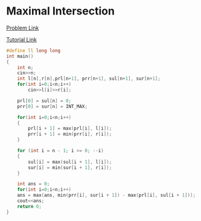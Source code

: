 # Maximal Intersection

[Problem Link](https://codeforces.com/contest/1029/problem/C)

[Tutorial Link](https://codeforces.com/blog/entry/61439)

```cpp
#define ll long long
int main()
{
    int n;
    cin>>n;
    int l[n],r[n],prl[n+1], prr[n+1], sul[n+1], sur[n+1];
    for(int i=0;i<n;i++)
        cin>>l[i]>>r[i];

    prl[0] = sul[n] = 0;
    prr[0] = sur[n] = INT_MAX;

    for(int i=0;i<n;i++)
    {
        prl[i + 1] = max(prl[i], l[i]);
        prr[i + 1] = min(prr[i], r[i]);
    }

    for (int i = n - 1; i >= 0; --i)
    {
        sul[i] = max(sul[i + 1], l[i]);
        sur[i] = min(sur[i + 1], r[i]);
    }

    int ans = 0;
    for(int i=0;i<n;i++)
    ans = max(ans, min(prr[i], sur[i + 1]) - max(prl[i], sul[i + 1]));
    cout<<ans;
    return 0;
}
```
